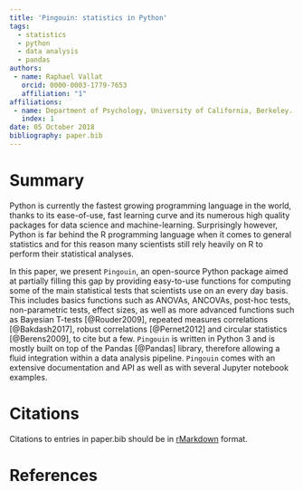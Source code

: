 ```yaml
---
title: 'Pingouin: statistics in Python'
tags:
  - statistics
  - python
  - data analysis
  - pandas
authors:
 - name: Raphael Vallat
   orcid: 0000-0003-1779-7653
   affiliation: "1"
affiliations:
 - name: Department of Psychology, University of California, Berkeley.
   index: 1
date: 05 October 2018
bibliography: paper.bib
---
```


# Summary

Python is currently the fastest growing programming language in the world, thanks to its ease-of-use, fast learning curve and its numerous high quality packages for data science and machine-learning. Surprisingly however, Python is far behind the R programming language when it comes to general statistics and for this reason many scientists still rely heavily on R to perform their statistical analyses.

In this paper, we present ``Pingouin``, an open-source Python package aimed at partially filling this gap by providing easy-to-use functions for computing some of the main statistical tests that scientists use on an every day basis. This includes basics functions such as ANOVAs, ANCOVAs, post-hoc tests, non-parametric tests, effect sizes, as well as more advanced functions such as Bayesian T-tests [@Rouder2009], repeated measures correlations [@Bakdash2017], robust correlations [@Pernet2012] and circular statistics [@Berens2009], to cite but a few. ``Pingouin`` is written in Python 3 and is mostly built on top of the Pandas [@Pandas] library, therefore allowing a fluid integration within a data analysis pipeline. ``Pingouin`` comes with an extensive documentation and API as well as with several Jupyter notebook examples.

# Citations

Citations to entries in paper.bib should be in [rMarkdown](http://rmarkdown.rstudio.com/authoring_bibliographies_and_citations.html) format.

# References
